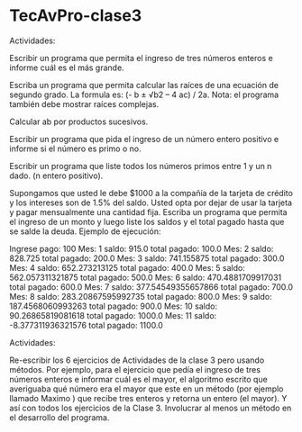 # TecAvPro-clase3

Actividades:

Escribir un programa que permita el ingreso de tres números enteros e informe cuál es el más grande.

Escriba un programa que permita calcular las raíces de una ecuación de segundo grado. La formula es:  (- b ± √b2 – 4 ac) / 2a. Nota: el programa también debe mostrar raíces complejas.

Calcular ab por productos sucesivos.


Escribir un programa que pida el ingreso de un número entero positivo e informe si el número es primo o no.

Escribir un programa que liste todos los números primos entre 1 y un n dado. (n entero positivo).


Supongamos que usted le debe $1000 a la compañía de la tarjeta de crédito y los intereses son de 1.5% del saldo. Usted opta por dejar de usar la tarjeta y pagar mensualmente una cantidad fija. Escriba un programa que permita el ingreso de un monto y luego liste los saldos y el total pagado hasta que se salde la deuda. Ejemplo de ejecución:

Ingrese pago:
100
Mes: 1        saldo: 915.0  			total pagado: 100.0
Mes: 2        saldo: 828.725        		total pagado: 200.0
Mes: 3        saldo: 741.155875     		total pagado: 300.0
Mes: 4        saldo: 652.273213125  		total pagado: 400.0
Mes: 5        saldo: 562.057311321875       	total pagado: 500.0
Mes: 6        saldo: 470.4881709917031      	total pagado: 600.0
Mes: 7        saldo: 377.54549355657866     	total pagado: 700.0
Mes: 8        saldo: 283.20867595992735     	total pagado: 800.0
Mes: 9        saldo: 187.4568060993263      	total pagado: 900.0
Mes: 10       saldo: 90.26865819081618      	total pagado: 1000.0
Mes: 11       saldo: -8.377311936321576     	total pagado: 1100.0

Actividades:

Re-escribir los 6 ejercicios de Actividades de la clase 3 pero usando métodos. Por ejemplo, para el ejercicio que pedía el ingreso de tres números enteros e informar cuál es el mayor, el algoritmo escrito que averiguaba qué número era el mayor que este en un método (por ejemplo llamado Maximo ) que recibe tres enteros y retorna un entero (el mayor). 
Y así con todos los ejercicios de la Clase 3. Involucrar al menos un método en el desarrollo del programa.
